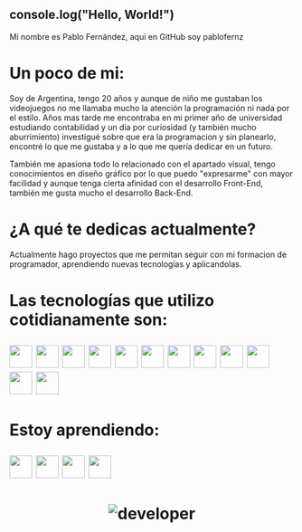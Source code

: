 ## console.log("Hello, World!")

<p>Mi nombre es Pablo Fernández, aqui en GitHub soy pablofernz</p>

<h1> Un poco de mi:</h1>
<p>Soy de Argentina, tengo 20 años y aunque de niño me gustaban los videojuegos no me llamaba mucho la atención la programación ni nada por el estilo. Años mas tarde me encontraba en mi primer año de universidad estudiando contabilidad y un día por curiosidad (y también mucho aburrimiento) investigué sobre que era la programacion y sin planearlo, encontré lo que me gustaba y a lo que me quería dedicar en un futuro.</p>

<p>También me apasiona todo lo relacionado con el apartado visual, tengo conocimientos en diseño gráfico por lo que puedo "expresarme" con mayor facilidad y aunque tenga cierta afinidad con el desarrollo Front-End, también me gusta mucho el desarrollo Back-End. </p>

<h1>¿A qué te dedicas actualmente?</h1>
<p>Actualmente hago proyectos que me permitan seguir con mi formacion de programador, aprendiendo nuevas tecnologías y aplicandolas. </p>

<h1>Las tecnologías que utilizo cotidianamente son:
<p>
  <img src='https://cdn.worldvectorlogo.com/logos/logo-javascript.svg' width=40 height=40/>
  <img src='https://cdn.worldvectorlogo.com/logos/html-1.svg' width=40 height=40/>
  <img src='https://cdn.worldvectorlogo.com/logos/css-3.svg' width=40 height=40/>
   <img src='https://cdn.worldvectorlogo.com/logos/git-icon.svg' width=40 height=40/>
  <img src='https://cdn.worldvectorlogo.com/logos/react-2.svg' width=40 height=40/>
  <img src='https://cdn.worldvectorlogo.com/logos/redux.svg' width=40 height=40/>
  <img src='https://cdn.worldvectorlogo.com/logos/nodejs-icon.svg' width=40 height=40/>
  <img src='https://i.ibb.co/zFrdxYc/icons8-express-js-50.png' width=40 height=40/>
  <img src='https://cdn.freebiesupply.com/logos/large/2x/sequelize-logo-png-transparent.png' width=40 height=40/>
  <img src='https://cdn.worldvectorlogo.com/logos/postgresql.svg' width=40 height=40/>
  <img src='https://cdn.worldvectorlogo.com/logos/mongodb-icon-1.svg' width=40 height=40/>
  <img src='https://www.google.com/url?sa=i&url=https%3A%2F%2Ftsed.io%2Ftutorials%2Fmongoose.html&psig=AOvVaw2Xkc-aTXmREO1AbPuufP_4&ust=1697646163622000&source=images&cd=vfe&opi=89978449&ved=0CBMQjRxqFwoTCPiIjPa-_YEDFQAAAAAdAAAAABAE' width=40 height=40/> 
  
</p>
</h1>

<h1>Estoy aprendiendo:
<p>
  <img src='https://cdn.worldvectorlogo.com/logos/nextjs-2.svg' width=40 height=40/>
  <img src='https://cdn.worldvectorlogo.com/logos/firebase-1.svg' width=40 height=40/>
  <img src='https://cdn.worldvectorlogo.com/logos/gsap-greensock.svg' width=40 height=40/>
  <img src='https://cdn.worldvectorlogo.com/logos/framer-motion.svg' width=40 height=40/>
  
</p>
<h1/>
<div align="center">
  <img src="https://github.com/pablofernz/pablofernz/assets/122618014/1a9b7b7f-158e-4f4a-a115-4f7eea527d19" alt="developer">
</div>
